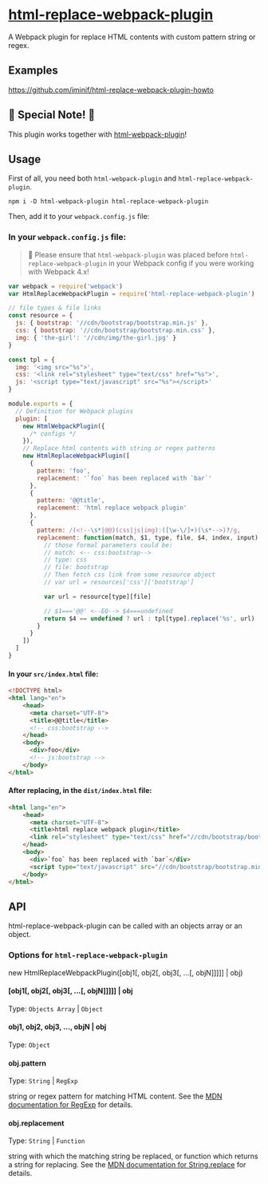 # [html-replace-webpack-plugin]

A Webpack plugin for replace HTML contents with custom pattern string or regex.

## Examples

https://github.com/iminif/html-replace-webpack-plugin-howto

## :green_heart: Special Note! :eyes:

This plugin works together with [html-webpack-plugin]!

## Usage

First of all, you need both `html-webpack-plugin` and `html-replace-webpack-plugin`.

```shell
npm i -D html-webpack-plugin html-replace-webpack-plugin
```

Then, add it to your `webpack.config.js` file:

### In your `webpack.config.js` file:

> :green_heart: Please ensure that `html-webpack-plugin` was placed before `html-replace-webpack-plugin` in your Webpack config if you were working with Webpack 4.x!

```javascript
var webpack = require('webpack')
var HtmlReplaceWebpackPlugin = require('html-replace-webpack-plugin')

// file types & file links
const resource = {
  js: { bootstrap: '//cdn/bootstrap/bootstrap.min.js' },
  css: { bootstrap: '//cdn/bootstrap/bootstrap.min.css' },
  img: { 'the-girl': '//cdn/img/the-girl.jpg' }
}

const tpl = {
  img: '<img src="%s">',
  css: '<link rel="stylesheet" type="text/css" href="%s">',
  js: '<script type="text/javascript" src="%s"></script>'
}

module.exports = {
  // Definition for Webpack plugins
  plugin: [
    new HtmlWebpackPlugin({
      /* configs */
    }),
    // Replace html contents with string or regex patterns
    new HtmlReplaceWebpackPlugin([
      {
        pattern: 'foo',
        replacement: '`foo` has been replaced with `bar`'
      },
      {
        pattern: '@@title',
        replacement: 'html replace webpack plugin'
      },
      {
        pattern: /(<!--\s*|@@)(css|js|img):([\w-\/]+)(\s*-->)?/g,
        replacement: function(match, $1, type, file, $4, index, input) {
          // those formal parameters could be:
          // match: <-- css:bootstrap-->
          // type: css
          // file: bootstrap
          // Then fetch css link from some resource object
          // var url = resources['css']['bootstrap']

          var url = resource[type][file]

          // $1==='@@' <--EQ--> $4===undefined
          return $4 == undefined ? url : tpl[type].replace('%s', url)
        }
      }
    ])
  ]
}
```

#### In your `src/index.html` file:

```html
<!DOCTYPE html>
<html lang="en">
    <head>
      <meta charset="UTF-8">
      <title>@@title</title>
      <!-- css:bootstrap -->
    </head>
    <body>
      <div>foo</div>
      <!-- js:bootstrap -->
    </body>
</html>
```

#### After replacing, in the `dist/index.html` file:

```html
<html lang="en">
    <head>
      <meta charset="UTF-8">
      <title>html replace webpack plugin</title>
      <link rel="stylesheet" type="text/css" href="//cdn/bootstrap/bootstrap.min.css">
    </head>
    <body>
      <div>`foo` has been replaced with `bar`</div>
      <script type="text/javascript" src="//cdn/bootstrap/bootstrap.min.js"></script>
    </body>
</html>
```

## API

html-replace-webpack-plugin can be called with an objects array or an object.

### Options for `html-replace-webpack-plugin`

new HtmlReplaceWebpackPlugin([obj1[, obj2[, obj3[, ...[, objN]]]]] | obj)

#### [obj1[, obj2[, obj3[, ...[, objN]]]]] | obj

Type: `Objects Array` | `Object`

#### obj1, obj2, obj3, ..., objN | obj

Type: `Object`

#### obj.pattern

Type: `String` | `RegExp`

string or regex pattern for matching HTML content. See the [MDN documentation for RegExp] for details.

#### obj.replacement

Type: `String` | `Function`

string with which the matching string be replaced, or function which returns a string for replacing. See the [MDN documentation for String.replace] for details.

[html-webpack-plugin]: https://www.npmjs.com/package/html-webpack-plugin
[html-replace-webpack-plugin]: https://www.npmjs.com/package/html-replace-webpack-plugin
[mdn documentation for regexp]: https://developer.mozilla.org/en-US/docs/Web/JavaScript/Reference/Global_Objects/RegExp
[mdn documentation for string.replace]: https://developer.mozilla.org/en-US/docs/Web/JavaScript/Reference/Global_Objects/String/replace#Specifying_a_string_as_a_parameter
